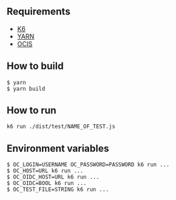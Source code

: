 ## Requirements
*  [K6](https://k6.io/)
*  [YARN](https://yarnpkg.com/)
*  [OCIS](https://github.com/owncloud/ocis)

## How to build
```console
$ yarn
$ yarn build
```

## How to run
```console
k6 run ./dist/test/NAME_OF_TEST.js
```

## Environment variables
```console
$ OC_LOGIN=USERNAME OC_PASSWORD=PASSWORD k6 run ...
$ OC_HOST=URL k6 run ...
$ OC_OIDC_HOST=URL k6 run ...
$ OC_OIDC=BOOL k6 run ...
$ OC_TEST_FILE=STRING k6 run ...
```